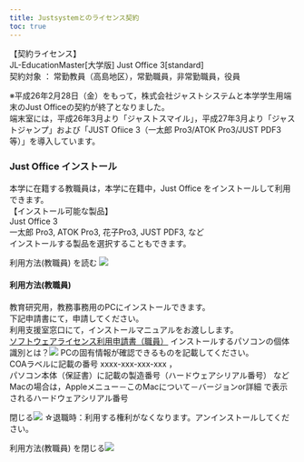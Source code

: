 ```yaml
---
title: Justsystemとのライセンス契約
toc: true
---
```

 【契約ライセンス】  
 JL-EducationMaster[大学版] Just Office 3[standard]  
 契約対象 ： 常勤教員（高島地区），常勤職員，非常勤職員，役員
 
 ※平成26年2月28日（金）をもって，株式会社ジャストシステムと本学学生用端末のJust Officeの契約が終了となりました。  
 端末室には，平成26年3月より「ジャストスマイル」，平成27年3月より「ジャストジャンプ」および「JUST Ofiice 3（一太郎 Pro3/ATOK Pro3/JUST PDF3 等）」を導入しています。
 
### Just Office インストール
 本学に在籍する教職員は，本学に在籍中，Just Office をインストールして利用できます。  
 【インストール可能な製品】  
 Just Office 3  
 一太郎 Pro3, ATOK Pro3, 花子Pro3, JUST PDF3, など  
 インストールする製品を選択することもできます。
 
利用方法(教職員) を読む ![](./img/downArrow.png)
#### 利用方法(教職員)
 教育研究用，教務事務用のPCにインストールできます。  
 下記申請書にて，申請してください。  
 利用支援室窓口にて，インストールマニュアルをお渡しします。  
[ソフトウェアライセンス利用申請書（職員）](./apply/software_syokuin_f.pdf) 
インストールするパソコンの個体識別とは？![](./img/downArrow.png)
 PCの固有情報が確認できるものを記載してください。  
 COAラベルに記載の番号 xxxx-xxx-xxx-xxx ，  
 パソコン本体（保証書）に記載の製造番号（ハードウェアシリアル番号） など  
 Macの場合は，Appleメニュー－このMacについて－バージョンor詳細 で表示されるハードウェアシリアル番号
 
閉じる![](./img/upArrow.png)
 ☆退職時：利用する権利がなくなります。アンインストールしてください。
 
利用方法(教職員) を閉じる![](./img/upArrow.png)
 

